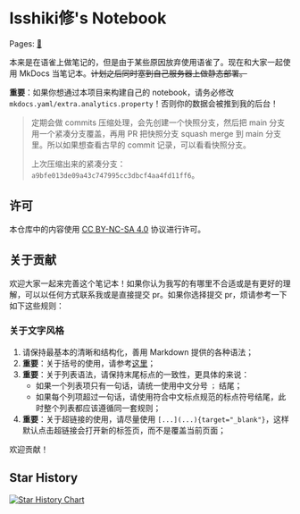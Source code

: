 # Isshiki修's Notebook

Pages: [🔗](https://isshikihugh.github.io/notebook/)

本来是在语雀上做笔记的，但是由于某些原因放弃使用语雀了。现在和大家一起使用 MkDocs 当笔记本。~~计划之后同时塞到自己服务器上做静态部署。~~

**重要**：如果你想通过本项目来构建自己的 notebook，请务必修改 `mkdocs.yaml/extra.analytics.property`！否则你的数据会被推到我的后台！

> 定期会做 commits 压缩处理，会先创建一个快照分支，然后把 main 分支用一个紧凑分支覆盖，再用 PR 把快照分支 squash merge 到 main 分支里。所以如果想查看古早的 commit 记录，可以看看快照分支。
>
> 上次压缩出来的紧凑分支：`a9bfe013de09a43c747995cc3dbcf4aa4fd11ff6`。

## 许可

本仓库中的内容使用 [CC BY-NC-SA 4.0](https://creativecommons.org/licenses/by-nc-sa/4.0/deed.zh) 协议进行许可。

## 关于贡献

欢迎大家一起来完善这个笔记本！如果你认为我写的有哪里不合适或是有更好的理解，可以以任何方式联系我或是直接提交 pr。如果你选择提交 pr，烦请参考一下如下这些规则：

### 关于文字风格

1. 请保持最基本的清晰和结构化，善用 Markdown 提供的各种语法；
2. **重要**：关于括号的使用，请参考[这里](https://github.com/IsshikiHugh/notebook/pull/34#pullrequestreview-1712064287)；
3. **重要**：关于列表语法，请保持末尾标点的一致性，更具体的来说：
   - 如果一个列表项只有一句话，请统一使用中文分号 `；` 结尾；
   - 如果每个列项超过一句话，请使用符合中文标点规范的标点符号结尾，此时整个列表都应该遵循同一套规则；
4. **重要**：关于超链接的使用，请尽量使用 `[...](...){target="_blank"}`，这样默认点击超链接会打开新的标签页，而不是覆盖当前页面；

欢迎贡献！

## Star History

[![Star History Chart](https://api.star-history.com/svg?repos=IsshikiHugh/notebook&type=Date)](https://star-history.com/#IsshikiHugh/notebook&Date)
